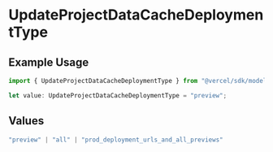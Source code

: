 # UpdateProjectDataCacheDeploymentType

## Example Usage

```typescript
import { UpdateProjectDataCacheDeploymentType } from "@vercel/sdk/models/operations/updateprojectdatacache.js";

let value: UpdateProjectDataCacheDeploymentType = "preview";
```

## Values

```typescript
"preview" | "all" | "prod_deployment_urls_and_all_previews"
```